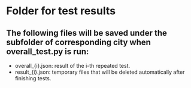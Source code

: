 # Folder for test results

## The following files will be saved under the subfolder of corresponding city when overall_test.py is run:

- overall_{i}.json: result of the i-th repeated test.
- result_{i}.json: temporary files that will be deleted automatically after finishing tests.